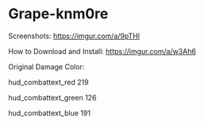 # Grape-knm0re
Screenshots: https://imgur.com/a/9pTHl

How to Download and Install: https://imgur.com/a/w3Ah6

Original Damage Color:

hud_combattext_red 219

hud_combattext_green 126

hud_combattext_blue 191
